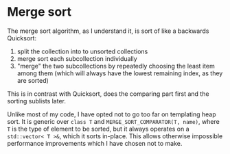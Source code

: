 # Merge sort

The merge sort algorithm, as I understand it, is sort of like a backwards
Quicksort:

1. split the collection into to unsorted collections
2. merge sort each subcollection individually
3. "merge" the two subcollections by repeatedly choosing the least item among
   them (which will always have the lowest remaining index, as they are sorted)

This is in contrast with Quicksort, does the comparing part first and the
sorting sublists later.

Unlike most of my code, I have opted not to go too far on templating heap
sort. It is generic over `class T` and `MERGE_SORT_COMPARATOR(T, name)`, where
`T` is the type of element to be sorted, but it always operates on a
`std::vector< T >&`, which it sorts in-place. This allows otherwise impossible
performance improvements which I have chosen not to make.
